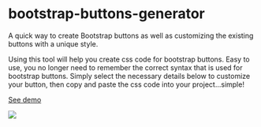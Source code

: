 # bootstrap-buttons-generator

A quick way to create Bootstrap buttons as well as customizing the existing buttons with a unique style.

Using this tool will help you create css code for bootstrap buttons. Easy to use, you no longer need to remember the correct syntax that is used for bootstrap buttons. Simply select the necessary details below to customize your button, then copy and paste the css code into your project...simple!

<a href="https://pomerla.github.io/bootstrap-buttons-generator/">See demo</a>

<img src="https://github.com/pomerla/bootstrap-buttons-generator/bootstrap-buttons-generator.png"/>
